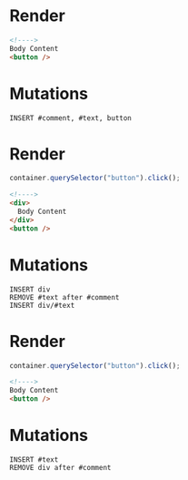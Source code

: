 # Render
```html
<!---->
Body Content
<button />
```

# Mutations
```
INSERT #comment, #text, button
```

# Render
```js
container.querySelector("button").click();
```
```html
<!---->
<div>
  Body Content
</div>
<button />
```

# Mutations
```
INSERT div
REMOVE #text after #comment
INSERT div/#text
```

# Render
```js
container.querySelector("button").click();
```
```html
<!---->
Body Content
<button />
```

# Mutations
```
INSERT #text
REMOVE div after #comment
```